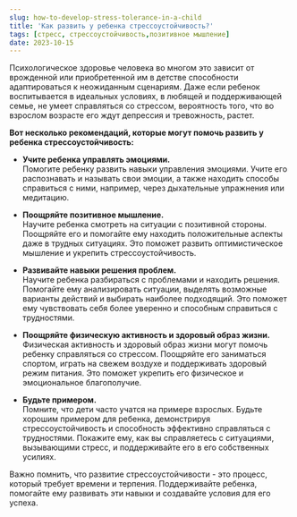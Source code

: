 ```yaml
---
slug: how-to-develop-stress-tolerance-in-a-child
title: 'Как развить у ребенка стрессоустойчивость?'
tags: [стресс, стрессоустойчивость,позитивное мышление]
date: 2023-10-15
---
```


Психологическое здоровье человека во многом это зависит от врожденной или приобретенной им в детстве способности адаптироваться к неожиданным сценариям. Даже если ребенок воспитывается в идеальных условиях, в любящей и поддерживающей семье, не умеет справляться со стрессом, вероятность того, что во взрослом возрасте его ждут депрессия и тревожность, растет.

**Вот несколько рекомендаций, которые могут помочь развить у ребенка стрессоустойчивость:**

- **Учите ребенка управлять эмоциями.**<br/>
Помогите ребенку развить навыки управления эмоциями. Учите его распознавать и называть свои эмоции, а также находить способы справиться с ними, например, через дыхательные упражнения или медитацию.

- **Поощряйте позитивное мышление.**<br/>
Научите ребенка смотреть на ситуации с позитивной стороны. Поощряйте его и помогайте ему находить положительные аспекты даже в трудных ситуациях. Это поможет развить оптимистическое мышление и укрепить стрессоустойчивость.

- **Развивайте навыки решения проблем.**<br/>
Научите ребенка разбираться с проблемами и находить решения. Помогайте ему анализировать ситуации, выделять возможные варианты действий и выбирать наиболее подходящий. Это поможет ему чувствовать себя более уверенно и способным справиться с трудностями.

- **Поощряйте физическую активность и здоровый образ жизни.**<br/>
Физическая активность и здоровый образ жизни могут помочь ребенку справляться со стрессом. Поощряйте его заниматься спортом, играть на свежем воздухе и поддерживать здоровый режим питания. Это поможет укрепить его физическое и эмоциональное благополучие.

- **Будьте примером.**<br/>
Помните, что дети часто учатся на примере взрослых. Будьте хорошим примером для ребенка, демонстрируя стрессоустойчивость и способность эффективно справляться с трудностями. Покажите ему, как вы справляетесь с ситуациями, вызывающими стресс, и поддерживайте его в его собственных усилиях.

Важно помнить, что развитие стрессоустойчивости - это процесс, который требует времени и терпения. Поддерживайте ребенка, помогайте ему развивать эти навыки и создавайте условия для его успеха.